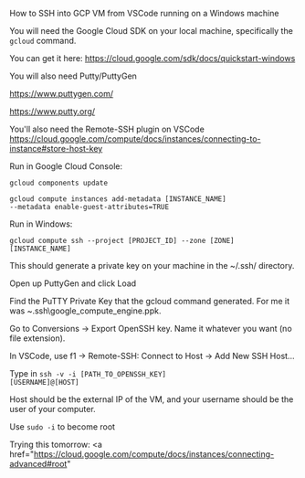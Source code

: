 How to SSH into GCP VM from VSCode running on a Windows machine

You will need the Google Cloud SDK on your local machine, specifically the <code>gcloud</code> command.<br>

You can get it here: <a href="https://cloud.google.com/sdk/docs/quickstart-windows" rel="nofollow">https://cloud.google.com/sdk/docs/quickstart-windows</a><br>

You will also need Putty/PuttyGen<br>

<a href="https://www.puttygen.com/" rel="nofollow">https://www.puttygen.com/</a><br>

<a href="https://www.putty.org/" rel="nofollow">https://www.putty.org/</a><br>

You'll also need the Remote-SSH plugin on VSCode
<a href="https://cloud.google.com/compute/docs/instances/connecting-to-instance#store-host-key" rel="nofollow">https://cloud.google.com/compute/docs/instances/connecting-to-instance#store-host-key</a>

Run in Google Cloud Console:<br>

<code>gcloud components update</code><br>

<code>gcloud compute instances add-metadata [INSTANCE_NAME] --metadata enable-guest-attributes=TRUE</code>

Run in Windows:<br>

<code>gcloud compute ssh --project [PROJECT_ID] --zone [ZONE] [INSTANCE_NAME]</code>

This should generate a private key on your machine in the ~/.ssh/ directory.

Open up PuttyGen and click Load<br>

Find the PuTTY Private Key that the gcloud command generated. For me it was ~\.ssh\google_compute_engine.ppk.<br>

Go to Conversions -&gt; Export OpenSSH key. Name it whatever you want (no file extension).

In VSCode, use f1 -&gt; Remote-SSH: Connect to Host -&gt; Add New SSH Host...<br>

Type in <code>ssh -v -i [PATH_TO_OPENSSH_KEY] [USERNAME]@[HOST]</code>

Host should be the external IP of the VM, and your username should be the user of your computer.

Use <code>sudo -i</code> to become root

Trying this tomorrow: <a href="https://cloud.google.com/compute/docs/instances/connecting-advanced#root" 
